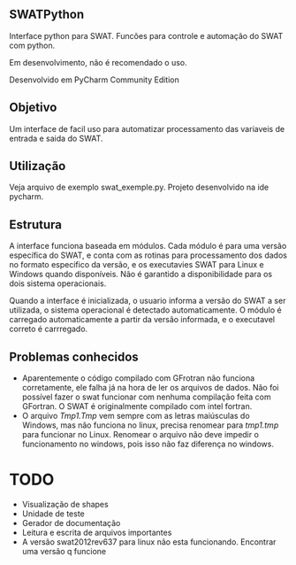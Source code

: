 ## SWATPython

Interface python para SWAT. Funcões para controle e automação do SWAT com python. 

Em desenvolvimento, não é recomendado o uso. 

Desenvolvido em PyCharm Community Edition

## Objetivo
Um interface de facil uso para automatizar processamento das variaveis de entrada e 
saida do SWAT.

## Utilização
Veja arquivo de exemplo swat_exemple.py. Projeto desenvolvido na ide pycharm.

## Estrutura
A interface funciona baseada em módulos. Cada módulo é para uma versão específica do 
SWAT, e conta com as rotinas para processamento dos dados no formato especifico da 
versão, e os executavies SWAT para Linux e Windows quando disponíveis. 
Não é garantido a disponibilidade para os dois sistema operacionais.

Quando a interface é inicializada, o usuario informa a versão do SWAT a ser 
utilizada, o sistema operacional é detectado automaticamente. 
O módulo é carregado automaticamente a partir da versão informada, 
e o executavel correto é carrregado.

## Problemas conhecidos
- Aparentemente o código compilado com GFrotran não funciona corretamente, ele falha já na hora de
ler os arquivos de dados. Não foi possível fazer o swat funcionar com nenhuma compilação feita com 
GFortran. O SWAT é originalmente compilado com intel fortran.
- O arquivo *Tmp1.Tmp* vem sempre com as letras maiúsculas do Windows, mas não funciona no linux,
precisa renomear para *tmp1.tmp* para funcionar no Linux. Renomear o arquivo não deve
impedir o funcionamento no windows, pois isso não faz diferença no windows.


# TODO
- Visualização de shapes
- Unidade de teste
- Gerador de documentação
- Leitura e escrita de arquivos importantes 
- A versão swat2012rev637 para linux não esta funcionando. Encontrar uma versão q funcione 

